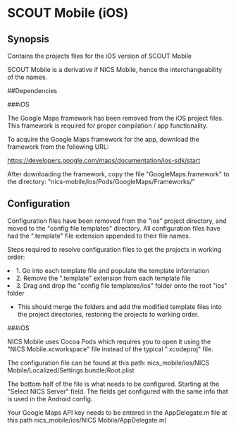 #  SCOUT Mobile (iOS) 

## Synopsis

Contains the projects files for the iOS version of SCOUT Mobile

SCOUT Mobile is a derivative if NICS Mobile, hence the interchangeability of the names.

##Dependencies

###iOS

The Google Maps framework has been removed from the iOS project files.
This framework is required for proper compilation / app functionality.

To acquire the Google Maps framework for the app, download the framework from the following URL:

https://developers.google.com/maps/documentation/ios-sdk/start

After downloading the framework, copy the file "GoogleMaps.framework" to the directory: "nics-mobile/ios/Pods/GoogleMaps/Frameworks/"


## Configuration

Configuration files have been removed from the "ios" project directory, and moved to the "config file templates" directory.
All configuration files have had the ".template" file extension appended to their file names.

Steps required to resolve configuration files to get the projects in working order:
<lu>
<li>1. Go into each template file and populate the template information</li>
<li>2. Remove the ".template" extension from each template file</li>
<li>3. Drag and drop the "config file templates/ios" folder onto the root "ios" folder</li>
  <ul>
    <li>This should merge the folders and add the modified template files into the project directories, restoring the projects to working order.</li>
    </ul>
</ul>



###iOS

NICS Mobile uses Cocoa Pods which requires you to open it using the "NICS Mobile.xcworkspace" file instead of the typical ".xcodeproj" file.

The configuration file can be found at this path: nics_mobile/ios/NICS Mobile/Localized/Settings.bundle/Root.plist

The bottom half of the file is what needs to be configured. Starting at the "Select NICS Server" field. The fields get configured with the same info that is used in the Android config.

Your Google Maps API key needs to be entered in the AppDelegate.m file at this path nics_mobile/ios/NICS Mobile/AppDelegate.m)

